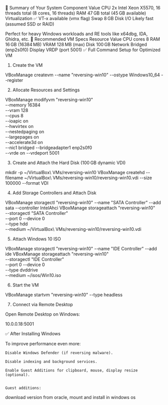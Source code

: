 🧠 Summary of Your System
Component	Value
CPU	2x Intel Xeon X5570, 16 threads total (8 cores, 16 threads)
RAM	47 GB total (45 GB available)
Virtualization	✅ VT-x available (vmx flag)
Swap	8 GB
Disk I/O	Likely fast (assumed SSD or RAID)

Perfect for heavy Windows workloads and RE tools like x64dbg, IDA, Ghidra, etc.
🧠 Recommended VM Specs
Resource	Value
CPU cores	8
RAM	16 GB (16384 MB)
VRAM	128 MB (max)
Disk	100 GB
Network	Bridged (enp2s0f0)
Display	VRDP (port 5001)
✅ Full Command Setup for Optimized VM
1. Create the VM

VBoxManage createvm --name "reversing-win10" --ostype Windows10_64 --register

2. Allocate Resources and Settings

VBoxManage modifyvm "reversing-win10" \
  --memory 16384 \
  --vram 128 \
  --cpus 8 \
  --ioapic on \
  --hwvirtex on \
  --nestedpaging on \
  --largepages on \
  --accelerate3d on \
  --nic1 bridged --bridgeadapter1 enp2s0f0 \
  --vrde on --vrdeport 5001

3. Create and Attach the Hard Disk (100 GB dynamic VDI)

mkdir -p ~/VirtualBox\ VMs/reversing-win10
VBoxManage createhd --filename ~/VirtualBox\ VMs/reversing-win10/reversing-win10.vdi --size 100000 --format VDI

4. Add Storage Controllers and Attach Disk

VBoxManage storagectl "reversing-win10" --name "SATA Controller" --add sata --controller IntelAhci
VBoxManage storageattach "reversing-win10" \
  --storagectl "SATA Controller" \
  --port 0 --device 0 \
  --type hdd \
  --medium ~/VirtualBox\ VMs/reversing-win10/reversing-win10.vdi

5. Attach Windows 10 ISO

VBoxManage storagectl "reversing-win10" --name "IDE Controller" --add ide
VBoxManage storageattach "reversing-win10" \
  --storagectl "IDE Controller" \
  --port 0 --device 0 \
  --type dvddrive \
  --medium ~/isos/Win10.iso

6. Start the VM

VBoxManage startvm "reversing-win10" --type headless

7. Connect via Remote Desktop

Open Remote Desktop on Windows:

10.0.0.18:5001

✅ After Installing Windows

To improve performance even more:

    Disable Windows Defender (if reversing malware).

    Disable indexing and background services.

    Enable Guest Additions for clipboard, mouse, display resize (optional).


    Guest additions:
download version from oracle, mount and install in windows os
    
